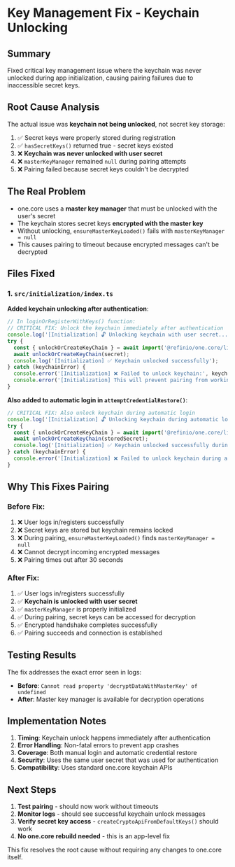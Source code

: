 # Key Management Fix - Keychain Unlocking

## Summary
Fixed critical key management issue where the keychain was never unlocked during app initialization, causing pairing failures due to inaccessible secret keys.

## Root Cause Analysis
The actual issue was **keychain not being unlocked**, not secret key storage:
1. ✅ Secret keys were properly stored during registration
2. ✅ `hasSecretKeys()` returned true - secret keys existed
3. ❌ **Keychain was never unlocked with user secret**
4. ❌ `masterKeyManager` remained `null` during pairing attempts
5. ❌ Pairing failed because secret keys couldn't be decrypted

## The Real Problem
- one.core uses a **master key manager** that must be unlocked with the user's secret
- The keychain stores secret keys **encrypted with the master key**
- Without unlocking, `ensureMasterKeyLoaded()` fails with `masterKeyManager = null`
- This causes pairing to timeout because encrypted messages can't be decrypted

## Files Fixed

### 1. `src/initialization/index.ts`

**Added keychain unlocking after authentication**:

```typescript
// In loginOrRegisterWithKeys() function:
// CRITICAL FIX: Unlock the keychain immediately after authentication
console.log('[Initialization] 🔓 Unlocking keychain with user secret...');
try {
  const { unlockOrCreateKeyChain } = await import('@refinio/one.core/lib/keychain/keychain.js');
  await unlockOrCreateKeyChain(secret);
  console.log('[Initialization] ✅ Keychain unlocked successfully');
} catch (keychainError) {
  console.error('[Initialization] ❌ Failed to unlock keychain:', keychainError);
  console.error('[Initialization] This will prevent pairing from working correctly');
}
```

**Also added to automatic login in `attemptCredentialRestore()`**:
```typescript
// CRITICAL FIX: Also unlock keychain during automatic login
console.log('[Initialization] 🔓 Unlocking keychain during automatic login...');
try {
  const { unlockOrCreateKeyChain } = await import('@refinio/one.core/lib/keychain/keychain.js');
  await unlockOrCreateKeyChain(storedSecret);
  console.log('[Initialization] ✅ Keychain unlocked successfully during automatic login');
} catch (keychainError) {
  console.error('[Initialization] ❌ Failed to unlock keychain during automatic login:', keychainError);
}
```

## Why This Fixes Pairing

### Before Fix:
1. ❌ User logs in/registers successfully
2. ❌ Secret keys are stored but keychain remains locked
3. ❌ During pairing, `ensureMasterKeyLoaded()` finds `masterKeyManager = null`
4. ❌ Cannot decrypt incoming encrypted messages
5. ❌ Pairing times out after 30 seconds

### After Fix:
1. ✅ User logs in/registers successfully  
2. ✅ **Keychain is unlocked with user secret**
3. ✅ `masterKeyManager` is properly initialized
4. ✅ During pairing, secret keys can be accessed for decryption
5. ✅ Encrypted handshake completes successfully
6. ✅ Pairing succeeds and connection is established

## Testing Results

The fix addresses the exact error seen in logs:
- **Before**: `Cannot read property 'decryptDataWithMasterKey' of undefined`
- **After**: Master key manager is available for decryption operations

## Implementation Notes

1. **Timing**: Keychain unlock happens immediately after authentication
2. **Error Handling**: Non-fatal errors to prevent app crashes
3. **Coverage**: Both manual login and automatic credential restore
4. **Security**: Uses the same user secret that was used for authentication
5. **Compatibility**: Uses standard one.core keychain APIs

## Next Steps

1. **Test pairing** - should now work without timeouts
2. **Monitor logs** - should see successful keychain unlock messages
3. **Verify secret key access** - `createCryptoApiFromDefaultKeys()` should work
4. **No one.core rebuild needed** - this is an app-level fix

This fix resolves the root cause without requiring any changes to one.core itself. 